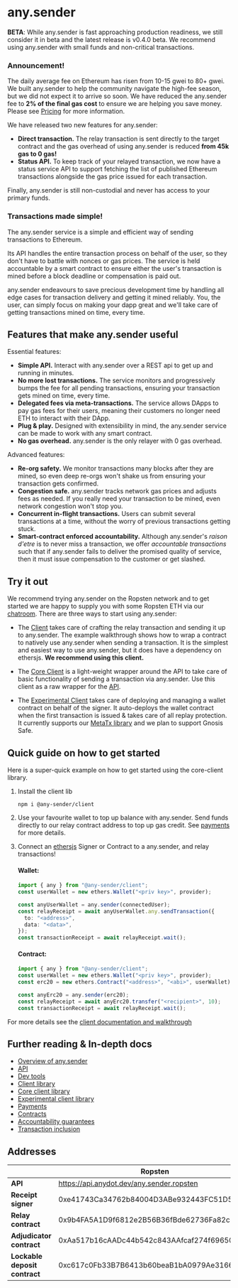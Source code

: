 # any.sender

**BETA**: While any.sender is fast approaching production readiness, we still consider it in beta and the latest release is v0.4.0 beta. We recommend using any.sender with small funds and non-critical transactions.

### Announcement!

The daily average fee on Ethereum has risen from 10-15 gwei to 80+ gwei. We built any.sender to help the community navigate the high-fee season, but we did not expect it to arrive so soon. We have reduced the any.sender fee to **2% of the final gas cost** to ensure we are helping you save money. Please see [Pricing](./docs//payments.md#pricing) for more information.

We have released two new features for any.sender:

- **Direct transaction.** The relay transaction is sent directly to the target contract and the gas overhead of using any.sender is reduced **from 45k gas to 0 gas!**
- **Status API.** To keep track of your relayed transaction, we now have a status service API to support fetching the list of published Ethereum transactions alongside the gas price issued for each transaction.

Finally, any.sender is still non-custodial and never has access to your primary funds.

### Transactions made simple!

The any.sender service is a simple and efficient way of sending transactions to Ethereum.

Its API handles the entire transaction process on behalf of the user, so they don't have to battle with nonces or gas prices. The service is held accountable by a smart contract to ensure either the user's transaction is mined before a block deadline or compensation is paid out.

any.sender endeavours to save precious development time by handling all edge cases for transaction delivery and getting it mined reliably. You, the user, can simply focus on making your dapp great and we'll take care of getting transactions mined on time, every time.

## Features that make any.sender useful

Essential features:

- **Simple API.** Interact with any.sender over a REST api to get up and running in minutes.
- **No more lost transactions.** The service monitors and progressively bumps the fee for all pending transactions, ensuring your transaction gets mined on time, every time.
- **Delegated fees via meta-transactions.** The service allows DApps to pay gas fees for their users, meaning their customers no longer need ETH to interact with their DApp.
- **Plug & play.** Designed with extensibility in mind, the any.sender service can be made to work with any smart contract.
- **No gas overhead.** any.sender is the only relayer with 0 gas overhead.

Advanced features:

- **Re-org safety.** We monitor transactions many blocks after they are mined, so even deep re-orgs won't shake us from ensuring your transaction gets confirmed.
- **Congestion safe.** any.sender tracks network gas prices and adjusts fees as needed. If you really need your transaction to be mined, even network congestion won't stop you.
- **Concurrent in-flight transactions.** Users can submit several transactions at a time, without the worry of previous transactions getting stuck.
- **Smart-contract enforced accountability.** Although any.sender's _raison d'etre_ is to never miss a transaction, we offer _accountable transactions_ such that if any.sender fails to deliver the promised quality of service, then it must issue compensation to the customer or get slashed.

## Try it out

We recommend trying any.sender on the Ropsten network and to get started we are happy to supply you with some Ropsten ETH via our [chatroom](https://t.me/anydotsender). There are three ways to start using any.sender:

- The [Client](./docs/client/) takes care of crafting the relay transaction and sending it up to any.sender. The example walkthrough shows how to wrap a contract to natively use any.sender when sending a transaction. It is the simplest and easiest way to use any.sender, but it does have a dependency on ethersjs. **We recommend using this client.**

- The [Core Client](./docs/coreClient/) is a light-weight wrapper around the API to take care of basic functionality of sending a transaction via any.sender. Use this client as a raw wrapper for the [API](./docs/API.md).

- The [Experimental Client](./docs/experimentalClient/) takes care of deploying and managing a wallet contract on behalf of the signer. It auto-deploys the wallet contract when the first transaction is issued & takes care of all replay protection. It currently supports our [MetaTx library](https://github.com/anydotcrypto/metatransactions/) and we plan to support Gnosis Safe.

## Quick guide on how to get started

Here is a super-quick example on how to get started using the core-client library.

1. Install the client lib

   ```
   npm i @any-sender/client
   ```

2. Use your favourite wallet to top up balance with any.sender. Send funds directly to our relay contract address to top up gas credit. See [payments](./docs/payments.md) for more details.

3. Connect an [ethersjs](https://github.com/ethers-io/ethers.js/) Signer or Contract to a any.sender, and relay transactions!

   #### Wallet:

   ```typescript
   import { any } from "@any-sender/client";
   const userWallet = new ethers.Wallet("<priv key>", provider);

   const anyUserWallet = any.sender(connectedUser);
   const relayReceipt = await anyUserWallet.any.sendTransaction({
     to: "<address>",
     data: "<data>",
   });
   const transactionReceipt = await relayReceipt.wait();
   ```

   #### Contract:

   ```typescript
   import { any } from "@any-sender/client";
   const userWallet = new ethers.Wallet("<priv key>", provider);
   const erc20 = new ethers.Contract("<address>", "<abi>", userWallet);

   const anyErc20 = any.sender(erc20);
   const relayReceipt = await anyErc20.transfer("<recipient>", 10);
   const transactionReceipt = await relayReceipt.wait();
   ```

For more details see the [client documentation and walkthrough](./docs/client/)

## Further reading & In-depth docs

- [Overview of any.sender](./docs/overview.md)
- [API](./docs/API.md)
- [Dev tools](./docs/devTools)
- [Client library](./docs/client)
- [Core client library](./docs/coreClient)
- [Experimental client library](./docs/experimentalClient)
- [Payments](./docs/payments.md)
- [Contracts](https://github.com/PISAresearch/contracts.any.sender)
- [Accountability guarantees](./docs/guarantees.md)
- [Transaction inclusion](./docs/transactionInclusion.md)

## Addresses

|                               | Ropsten                                    | Mainnet                                    |
| ----------------------------- | ------------------------------------------ | ------------------------------------------ |
| **API**                       | https://api.anydot.dev/any.sender.ropsten  | https://api.anydot.dev/any.sender.mainnet  |
| **Receipt signer**            | 0xe41743Ca34762b84004D3ABe932443FC51D561D5 | 0x02111c619c5b7e2aa5c1f5e09815be264d925422 |
| **Relay contract**            | 0x9b4FA5A1D9f6812e2B56B36fBde62736Fa82c2a7 | 0x9b4FA5A1D9f6812e2B56B36fBde62736Fa82c2a7 |
| **Adjudicator contract**      | 0xAa517b16cAADc44b542c843AAfcaf274f6965016 | 0xAa517b16cAADc44b542c843AAfcaf274f6965016 |
| **Lockable deposit contract** | 0xc617c0Fb33B7B6413b60beaB1bA0979Ae3166f54 | 0xc617c0Fb33B7B6413b60beaB1bA0979Ae3166f54 |
